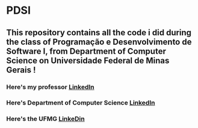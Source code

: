 # PDSI
## This repository contains all the code i did during the class of Programação e Desenvolvimento de Software I, from Department of Computer Science on Universidade Federal de Minas Gerais !
### Here's my professor [LinkedIn](https://www.linkedin.com/in/heitorsramos/)
### Here's Department of Computer Science [LinkedIn](https://www.linkedin.com/school/dcc-ufmg/)
### Here's the UFMG [LinkeDin](https://www.linkedin.com/school/ufmg/)
